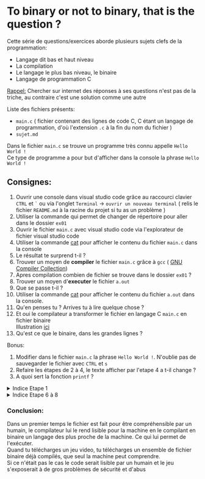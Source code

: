 # To binary or not to binary, that is the question ?

Cette série de questions/exercices aborde plusieurs sujets clefs de la programmation:

- Langage dit bas et haut niveau
- La compilation
- Le langage le plus bas niveau, le binaire
- Langage de programmation C

<ins>Rappel:</ins> Chercher sur internet des réponses à ses questions n'est pas de la triche, au contraire c'est une solution comme une autre

Liste des fichiers présents:

- `main.c` ( fichier contenant des lignes de code C, C étant un langage de programmation, d'où l'extension `.c` à la fin du nom du fichier )
- `sujet.md`

Dans le fichier `main.c` se trouve un programme très connu appelle `Hello World !`</br>
Ce type de programme a pour but d'afficher dans la console la phrase `Hello World !`

## Consignes:

1. Ouvrir une console dans visual studio code grâce au raccourci clavier `CTRL` et <code>\`</code> ou via l'onglet `Terminal` -> `ouvrir un nouveau terminal` ( relis le fichier `README.md` à la racine du projet si tu as un problème )
2. Utiliser la commande qui permet de changer de répertoire pour aller dans le dossier `ex01`
3. Ouvrir le fichier `main.c` avec visual studio code via l'explorateur de fichier visual studio code
4. Utiliser la commande <a target="_blank" href="http://manpagesfr.free.fr/man/man1/cat.1.html">cat</a> pour afficher le contenu du fichier `main.c` dans la console
5. Le résultat te surprend t-il ?
6. Trouver un moyen de **compiler** le fichier `main.c` grâce à `gcc` ( <a target="_blank" href="https://gcc.gnu.org/">GNU Compiler Collection</a>)
7. Apres compilation combien de fichier se trouve dans le dossier `ex01` ?
8. Trouver un moyen d'**executer** le fichier `a.out`
9. Que se passe t-il ?
10. Utiliser la commande <a target="_blank" href="http://manpagesfr.free.fr/man/man1/cat.1.html">cat</a> pour afficher le contenu du fichier `a.out` dans la console.
11. Qu'en penses tu ? Arrives tu à lire quelque chose ?
12. Et oui le compilateur a transformer le fichier en langage C `main.c` en fichier binaire<br/> Illustration <a target="_blank" href="https://yard.onl/sitelycee/cours/c/lib/NouvelElement105.jpg">ici</a><br/>
13. Qu'est ce que le binaire, dans les grandes lignes ?

Bonus:

1. Modifier dans le fichier `main.c` la phrase `Hello World !`. N'oublie pas de sauvegarder le fichier avec `CTRL` et `s`
2. Refaire les étapes de 2 à 4, le texte afficher par l'etape 4 a t-il change ?
3. A quoi sert la fonction `printf` ?

<details> 
  <summary>Indice Etape 1 </summary>
   Pour afficher le contenu du fichier sujet.md dans la sortie standard, il faudra rentrer dans la console à la racine du dossier ex00/ la commande suivante : <code> cat sujet.md </code>
</details>

<details> 
  <summary>Indice Etape 6 à 8 </summary>
    <a href="https://www.youtube.com/watch?v=M04I-RPhYwQ" target="_blank">Video tutoriel</a>
</details>

### Conclusion:

Dans un premier temps le fichier est fait pour être compréhensible par un humain, le compilateur lui le rend lisible pour la machine en le compilant en binaire un langage des plus proche de la machine. Ce qui lui permet de l'exécuter.<br/>
Quand tu télécharges un jeu video, tu télécharges un ensemble de fichier binaire déjà compilés, que seul la machine peut comprendre.<br/>
Si ce n'était pas le cas le code serait lisible par un humain et le jeu s'exposerait à de gros problèmes de sécurité et d'abus <br/>
